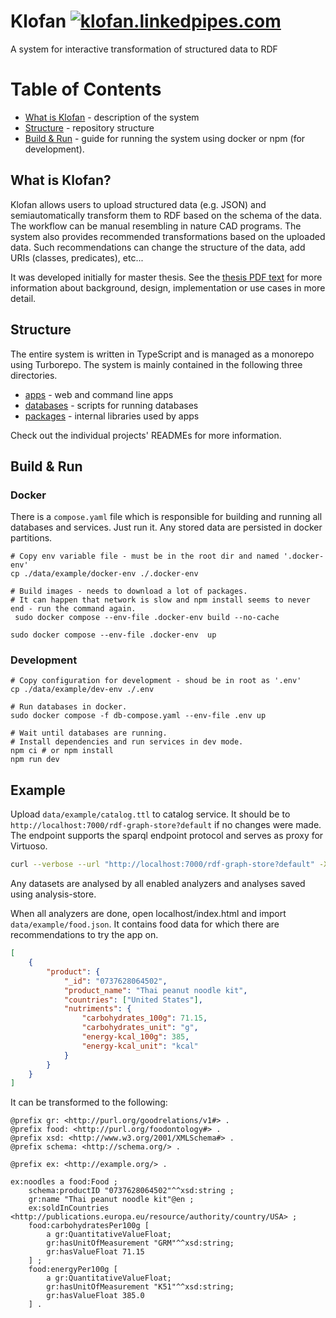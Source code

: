 # Klofan [![klofan.linkedpipes.com](https://img.shields.io/badge/-klofan.linkedpipes.com-informational)](https://klofan.linkedpipes.com/) 
A system for interactive transformation of structured data to RDF

# Table of Contents

-   [What is Klofan](#what-is-klofan) - description of the system
-   [Structure](#structure) - repository structure
-   [Build & Run](#build--run) - guide for running the system using docker or npm (for
    development).

## What is Klofan?

Klofan allows users to upload structured data (e.g. JSON) and semiautomatically transform them to RDF based on the schema of the data. The workflow can be manual resembling in nature CAD programs. The system also provides recommended transformations based on the uploaded data. Such recommendations can change the structure of the data, add URIs (classes, predicates), etc...

It was developed initially for master thesis. See the [thesis PDF text](https://dspace.cuni.cz/bitstream/handle/20.500.11956/190684/120477016.pdf?sequence=1&isAllowed=y) for more information about background, design, implementation or use cases in more detail.

## Structure

The entire system is written in TypeScript and is managed as a monorepo using Turborepo. The system is mainly contained in the following three directories.

-   [apps](./apps) - web and command line apps
-   [databases](./databases) - scripts for running databases
-   [packages](./packages) - internal libraries used by apps

Check out the individual projects' READMEs for more information.

## Build & Run

### Docker

There is a `compose.yaml` file which is responsible for building and running all databases and
services. Just run it. Any stored data are persisted in docker partitions.

```
# Copy env variable file - must be in the root dir and named '.docker-env'
cp ./data/example/docker-env ./.docker-env

# Build images - needs to download a lot of packages.
# It can happen that network is slow and npm install seems to never end - run the command again.
 sudo docker compose --env-file .docker-env build --no-cache

sudo docker compose --env-file .docker-env  up
```

### Development

```
# Copy configuration for development - shoud be in root as '.env'
cp ./data/example/dev-env ./.env

# Run databases in docker.
sudo docker compose -f db-compose.yaml --env-file .env up

# Wait until databases are running.
# Install dependencies and run services in dev mode.
npm ci # or npm install
npm run dev
```

## Example

Upload `data/example/catalog.ttl` to catalog service. It should be to
`http://localhost:7000/rdf-graph-store?default` if no changes were made. The endpoint supports
the sparql endpoint protocol and serves as proxy for Virtuoso.

```bash
curl --verbose --url "http://localhost:7000/rdf-graph-store?default" -X POST -T data/example/catalog.ttl
```

Any datasets are analysed by all enabled analyzers and analyses saved using analysis-store.

When all analyzers are done, open localhost/index.html and import `data/example/food.json`. It
contains food data for which there are recommendations to try the app on.

```json
[
    {
        "product": {
            "_id": "0737628064502",
            "product_name": "Thai peanut noodle kit",
            "countries": ["United States"],
            "nutriments": {
                "carbohydrates_100g": 71.15,
                "carbohydrates_unit": "g",
                "energy-kcal_100g": 385,
                "energy-kcal_unit": "kcal"
            }
        }
    }
]
```

It can be transformed to the following:

```turtle
@prefix gr: <http://purl.org/goodrelations/v1#> .
@prefix food: <http://purl.org/foodontology#> .
@prefix xsd: <http://www.w3.org/2001/XMLSchema#> .
@prefix schema: <http://schema.org/> .

@prefix ex: <http://example.org/> .

ex:noodles a food:Food ;
    schema:productID "0737628064502"^^xsd:string ;
    gr:name "Thai peanut noodle kit"@en ;
    ex:soldInCountries <http://publications.europa.eu/resource/authority/country/USA> ;
    food:carbohydratesPer100g [
        a gr:QuantitativeValueFloat;
        gr:hasUnitOfMeasurement "GRM"^^xsd:string;
        gr:hasValueFloat 71.15
    ] ;
    food:energyPer100g [
        a gr:QuantitativeValueFloat;
        gr:hasUnitOfMeasurement "K51"^^xsd:string;
        gr:hasValueFloat 385.0
    ] .
```
